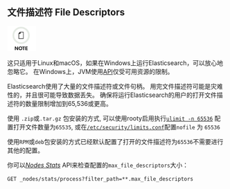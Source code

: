 ## 文件描述符 File Descriptors

![Note](/images/icons/note.png)

这只适用于Linux和macOS，如果在Windows上运行Elasticsearch，可以放心地忽略它。 在Windows上，JVM使用[API](https://msdn.microsoft.com/en-us/library/windows/desktop/aa363858v=vs.85.aspx)仅受可用资源的限制。


Elasticsearch使用了大量的文件描述符或文件句柄。 用完文件描述符可能是灾难性的，并且很可能导致数据丢失。 确保将运行Elasticsearch的用户的打开文件描述符的数量限制增加到65,536或更高。


使用 `.zip`或`.tar.gz` 包安装的方式, 可以使用rooty启用执行[`ulimit -n 65536`](setting-system-settings.html#ulimit) 配置打开文件数量为`65535`, 或在[`/etc/security/limits.conf`](setting-system-settings.html#limits.conf)配置`nofile` 为 `65536`

使用`RPM`或`deb`包安装的方式已经默认配置了打开的文件描述符为`65536`不需要进行其他的配置。

你可以[_Nodes Stats_](cluster-nodes-stats.html) API来检查配置的`max_file_descriptors`大小：
    
    GET _nodes/stats/process?filter_path=**.max_file_descriptors
